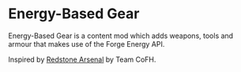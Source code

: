 # Energy-Based Gear

Energy-Based Gear is a content mod which adds weapons, tools and armour that makes use of the Forge Energy API.

Inspired by [Redstone Arsenal](https://www.curseforge.com/minecraft/mc-mods/redstone-arsenal) by Team CoFH.
